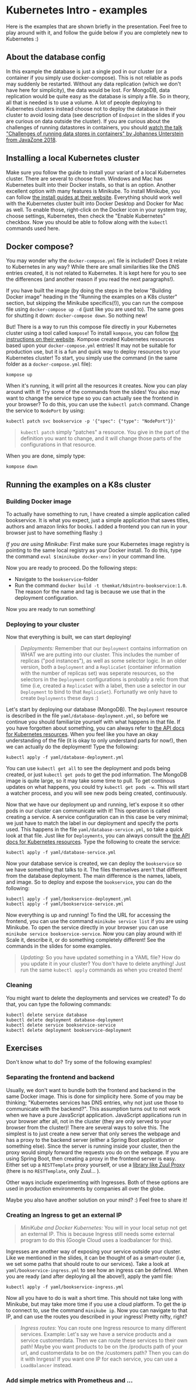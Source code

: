 # Kubernetes Intro - examples

Here is the examples that are shown briefly in the presentation. Feel free to play around with it, and follow the guide below if you are completely new to Kubernetes :)


## About the database config
In this example the database is just a single pod in our cluster (or a container if you simply use docker-compose). This is not reliable as pods may suddenly be restarted. Without any data replication (which we don't have here for simplicity), the data would be lost. For MongoDB, data replication would be quite easy as the database is simply a file. So in theory, all that is needed is to use a volume. A lot of people deploying to Kubernetes clusters instead choose not to deploy the database in their cluster to avoid losing data (see description of `Endpoint` in the slides if you are curious on data outside the cluster). If you are curious about the challenges of running datastores in containers, you should [watch the talk "Challenges of running data stores in containers" by Johannes Unterstein from JavaZone 2018](https://2018.javazone.no/program/8f6ca5b7-2f94-47ea-a6d4-ed6a5ff6d88e).




## Installing a local Kubernetes cluster
Make sure you follow the guide to install your variant of a local Kubernetes cluster. There are several to choose from. Windows and Mac has Kubernetes built into their Docker installs, so that is an option. Another excellent option with many features is Minikube. To install Minikube, you can follow [the install guides at their website](https://minikube.sigs.k8s.io/docs/start/). Everything should work well with the Kubernetes cluster built into Docker Desktop and Docker for Mac as well. To enable those, right-click on the Docker icon in your system tray, choose settings, Kubernetes, then check the "Enable Kubernetes" checkbox. Now you should be able to follow along with the `kubectl` commands used here.


## Docker compose?
You may wonder why the `docker-compose.yml` file is included? Does it relate to Kubernetes in any way? While there are small similarities like the DNS entries created, it is not related to Kubernetes. It is kept here for you to see the differences (and another reason if you read the next paragraphs!). 


If you have built the image (by doing the steps in the below "Building Docker image" heading in the "Running the examples on a K8s cluster" section, but skipping the Minikube specifics(!)), you can run the compose file using `docker-compose up -d` (just like you are used to). The same goes for shutting it down: `docker-compose down`. So nothing new! 


But! There is a way to run this compose file directly in your Kubernetes cluster using a tool called `kompose`! To install `kompose`, you can follow [the instructions on their website](http://kompose.io/). Kompose created Kubernetes resources based upon your `docker-compose.yml` entries! It may not be suitable for production use, but it is a fun and quick way to deploy resources to your Kubernetes cluster! To start, you simply use the command (in the same folder as a `docker-compose.yml` file):
```
kompose up
```

When it's running, it will print all the resources it creates. Now you can play around with it! Try some of the commands from the slides! You also may want to change the service type so you can actually see the frontend in your browser? To do this, you can use the `kubectl patch` command. Change the service to `NodePort` by using:
```
kubectl patch svc bookservice -p '{"spec": {"type": "NodePort"}}'
```

> `kubectl patch` simply "patches" a resource. You give in the part of the definition you want to change, and it will change those parts of the configurations in that resource.


When you are done, simply type:
```
kompose down
```



## Running the examples on a K8s cluster
### Building Docker image
To actually have something to run, I have created a simple application called bookservice. It is what you expect, just a simple application that saves titles, authors and amazon links for books. I added a frontend you can run in your browser just to have something flashy :) 


*If you are using Minikube:* First make sure your Kubernetes image registry is pointing to the same local registry as your Docker install. To do this, type the command `eval $(minikube docker-env)` in your command line.


Now you are ready to proceed. Do the following steps: 
* Navigate to the `bookservice`-folder
* Run the command `docker build -t themkat/k8sintro-bookservice:1.0`. The reason for the name and tag is because we use that in the deployment configuration. 


Now you are ready to run something!


### Deploying to your cluster
Now that everything is built, we can start deploying! 
> *Deployments:* Remember that our `Deployment` contains information on WHAT we are putting into our cluster. This includes the number of replicas ("pod instances"), as well as some selector logic. In an older version, both a `Deployment` and a `ReplicaSet` (container information with the number of replicas set) was seperate resources, so the selectors in the `Deployment` configurations is probably a relic from that time (i.e, created a `ReplicaSet` with a label, then use a selector in our `Deployment` to bind to that `ReplicaSet`). Fortunatly we only have to create `Deployments` these days :) 


Let's start by deploying our database (MongoDB). The `Deployment` resource is described in the file `yaml/database-deployment.yml`, so before we continue you should familiarize yourself with what happens in that file. If you have forgotten about something, you can always refer to [the API docs for Kubernetes resources](https://kubernetes.io/docs/reference/generated/kubernetes-api/v1.15/#deployment-v1-apps). When you feel like you have an okay understanding of the file (it is okay to only understand parts for now!), then we can actually do the deployment! Type the following:
```
kubectl apply -f yaml/database-deployment.yml
```

You can use `kubectl get all` to see the deployment and pods being created, or just `kubectl get pods` to get the pod information. The MongoDB image is quite large, so it may take some time to pull. To get continous updates on what happens, you could try `kubectl get pods -w`. This will start a watcher process, and you will see new pods being created, continuously. 


Now that we have our deployment up and running, let's expose it so other pods in our cluster can communicate with it! This operation is called creating a service. A service configuration can in this case be very minimal; we just have to match the label in our deployment and specify the ports used. This happens in the file `yaml/database-service.yml`, so take a quick look at that file. Just like for `Deployments`, you can always consult the [the API docs for Kubernetes resources](https://kubernetes.io/docs/reference/generated/kubernetes-api/v1.15/#service-v1-core). Type the following to create the service:
```
kubectl apply -f yaml/database-service.yml
```


Now your database service is created, we can deploy the `bookservice` so we have something that talks to it. The files themselves aren't that different from the database deployment. The main difference is the names, labels, and image. So to deploy and expose the `bookservice`, you can do the following:
```
kubectl apply -f yaml/bookservice-deployment.yml
kubectl apply -f yaml/bookservice-service.yml
```


Now everything is up and running! To find the URL for accessing the frontend, you can use the command `minikube service list` if you are using Minikube. To open the service directly in your browser you can use `minikube service bookservice-service`. Now you can play around with it! Scale it, describe it, or do something completely different! See the commands in the slides for some examples.

> *Updating:* So you have updated something in a YAML file? How do you update it in your cluster? You don't have to delete anything! Just run the same `kubectl apply` commands as when you created them! 


### Cleaning
You might want to delete the deployments and services we created? To do that, you can type the following commands:
```
kubectl delete service database
kubectl delete deployment database-deployment
kubectl delete service bookservice-service
kubectl delete deployment bookservice-deployment
```

	
	
## Exercises
Don't know what to do? Try some of the following examples!

### Separating the frontend and backend
Usually, we don't want to bundle both the frontend and backend in the same Docker image. This is done for simplicity here. Some of you may be thinking; "Kubernetes services has DNS entries, why not just use those to communicate with the backend?". This assumption turns out to not work when we have a pure JavaScript application. JavaScript applications run in your browser after all, not in the cluster (they are only served to your browser from the cluster)! There are several ways to solve this. The simplest is to just create a new server that only serves the webpage and has a proxy to the backend server (either a Spring Boot application or something else). Since the server is running inside your cluster, then the proxy would simply forward the requests you do on the webpage. If you are using Spring Boot, then creating a proxy in the frontend server is easy. Either set up a `RESTTemplate` proxy yourself, or use a [library like Zuul Proxy](https://www.baeldung.com/spring-rest-with-zuul-proxy) (there is no `RESTTemplate`, only Zuul... </EndOfHorribleJoke>).


Other ways include experimenting with Ingresses. Both of these options are used in production environments by companies all over the globe. 


Maybe you also have another solution on your mind? :) Feel free to share it!



### Creating an Ingress to get an external IP
> *MiniKube and Docker Kubernetes:* You will in your local setup not get an external IP. This is because Ingress still needs some external program to do this (Google Cloud uses a loadbalancer for this).

Ingresses are another way of exposing your service outside your cluster. Like we mentioned in the slides, it can be thought of as a smart-router (i.e, we set some paths that should route to our services). Take a look at `yaml/bookservice-ingress.yml` to see how an ingress can be defined. When you are ready (and after deploying all the above!), apply the yaml file:
```
kubectl apply -f yaml/bookservice-ingress.yml
```

Now all you have to do is wait a short time. This should not take long with Minikube, but may take more time if you use a cloud platform. To get the ip to connect to, use the command `minikube ip`. Now you can navigate to that IP, and can use the routes you described in your ingress! Pretty nifty, right?

> *Ingress routes*: You can route one Ingress resource to many different services. Example: Let's say we have a service products and a service customerdata. Then we can route these services to their own path! Maybe you want products to be on the /products path of your url, and customerdata to be on the /customers path? Then you can do it with Inrgess! If you want one IP for each service, you can use a `LoadBalancer` instead. 


### Add simple metrics with Prometheus and ...


